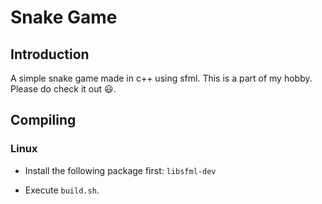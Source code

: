 # Snake Game
## Introduction
A simple snake game made in c++ using sfml.
This is a part of my hobby. Please do check it out :smiley:.

## Compiling
### Linux
- Install the following package first:
    `libsfml-dev`

- Execute `build.sh`.
